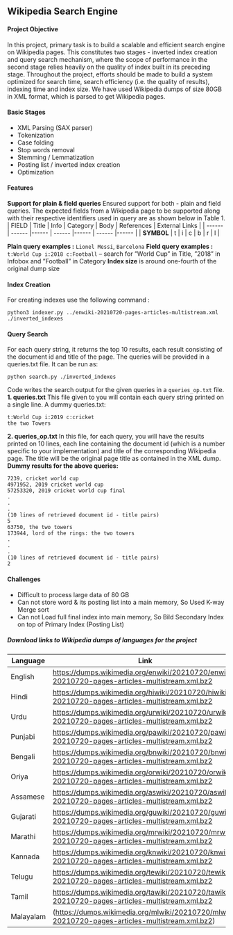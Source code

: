 ## Wikipedia Search Engine

#### Project Objective
In this project, primary task is to build a scalable and efficient search engine on Wikipedia pages. This constitutes two stages - inverted index creation and query search mechanism, where the scope of performance in the second stage relies heavily on the quality of index built in its preceding stage. Throughout the project, efforts should be made to build a system optimized for search time, search efficiency (i.e. the quality of results), indexing time and index size. We have used Wikipedia dumps of size 80GB in XML format, which is parsed to get Wikipedia pages.

#### Basic Stages
- XML Parsing (SAX parser)
- Tokenization
- Case folding
- Stop words removal
- Stemming / Lemmatization
- Posting list / inverted index creation
- Optimization

#### Features
 **Support for plain & field queries**
  Ensured support for both - plain and field queries. The expected fields from a Wikipedia page to be supported along with their respective identifiers used in query are as shown below in Table 1.
| FIELD | Title | Info | Category | Body | References | External Links |
| ------ | ------ |------ | ------ |------ | ------ |------ | 
| **SYMBOL** | t | i | c | b | r | l |

 **Plain query examples :** `Lionel Messi`, `Barcelona`
 **Field query examples :** `t:World Cup i:2018 c:Football` – search for ”World Cup” in Title, ”2018”
in Infobox and ”Football” in Category
 **Index size** is around one-fourth of the original dump size 

#### Index Creation
For creating indexes use the following command : 
```
python3 indexer.py ../enwiki-20210720-pages-articles-multistream.xml ./inverted_indexes
```

#### Query Search
For each query string, it returns the top 10 results, each result consisting of the document id and title of the page.  The queries will be provided in a queries.txt file. It can be run as: 
```
python search.py ./inverted_indexes
```

Code writes the search output for the given queries in a `queries_op.txt` file.
**1. queries.txt**
This file given to you will contain each query string printed on a single line.
A dummy queries.txt:
~~~
t:World Cup i:2019 c:cricket
the two Towers
~~~
**2. queries_op.txt**
In this file, for each query, you will have the results printed on 10 lines, each line containing the document id (which is a number specific to your implementation) and title of the corresponding Wikipedia page. The title will be the original page title as contained in the XML dump.
**Dummy results for the above queries:**
~~~
7239, cricket world cup
4971952, 2019 cricket world cup
57253320, 2019 cricket world cup final
.
.
.
(10 lines of retrieved document id - title pairs)
5
63750, the two towers
173944, lord of the rings: the two towers
.
.
.
(10 lines of retrieved document id - title pairs)
2
~~~
#### Challenges
- Difficult to process large data of 80 GB
- Can not store word & its posting list into a main memory, So Used K-way Merge sort
- Can not Load full final index into main memory, So Bild Secondary Index on top of Primary Index (Posting List)


##### Download links to Wikipedia dumps of languages for the project

| Language | Link |
| ---- | ---- |
| English | https://dumps.wikimedia.org/enwiki/20210720/enwiki-20210720-pages-articles-multistream.xml.bz2 |
| Hindi | https://dumps.wikimedia.org/hiwiki/20210720/hiwiki-20210720-pages-articles-multistream.xml.bz2 |
| Urdu | https://dumps.wikimedia.org/urwiki/20210720/urwiki-20210720-pages-articles-multistream.xml.bz2 |
| Punjabi | https://dumps.wikimedia.org/pawiki/20210720/pawiki-20210720-pages-articles-multistream.xml.bz2 |
| Bengali | https://dumps.wikimedia.org/bnwiki/20210720/bnwiki-20210720-pages-articles-multistream.xml.bz2 |
| Oriya | https://dumps.wikimedia.org/orwiki/20210720/orwiki-20210720-pages-articles-multistream.xml.bz2 |
| Assamese | https://dumps.wikimedia.org/aswiki/20210720/aswiki-20210720-pages-articles-multistream.xml.bz2 |
| Gujarati | https://dumps.wikimedia.org/guwiki/20210720/guwiki-20210720-pages-articles-multistream.xml.bz2 |
| Marathi | https://dumps.wikimedia.org/mrwiki/20210720/mrwiki-20210720-pages-articles-multistream.xml.bz2 |
| Kannada | https://dumps.wikimedia.org/knwiki/20210720/knwiki-20210720-pages-articles-multistream.xml.bz2 |
| Telugu | https://dumps.wikimedia.org/tewiki/20210720/tewiki-20210720-pages-articles-multistream.xml.bz2 |
| Tamil | https://dumps.wikimedia.org/tawiki/20210720/tawiki-20210720-pages-articles-multistream.xml.bz2 |
| Malayalam | (https://dumps.wikimedia.org/mlwiki/20210720/mlwiki-20210720-pages-articles-multistream.xml.bz2) |

